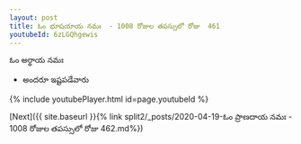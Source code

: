 ```yaml
---
layout: post
title: ఓం భూషయాయ నమః  - 1008 రోజుల తపస్సులో రోజు  461
youtubeId: 6zLGQhgewis
---
```

 
 
 ఓం అర్థాయ నమః  
 
 -  అందరూ ఇష్టపడేవారు 
 
  
 
  
 
 
 
 
 
 


{% include youtubePlayer.html id=page.youtubeId %}
 
[Next]({{ site.baseurl }}{% link  split2/_posts/2020-04-19-ఓం ప్రాణదాయ నమః  - 1008 రోజుల తపస్సులో రోజు  462.md%})
 
